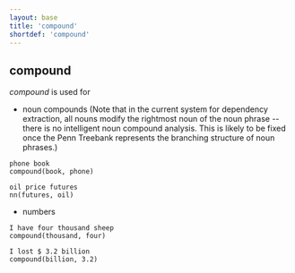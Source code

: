 ```yaml
---
layout: base
title: 'compound'
shortdef: 'compound'
---
```

## compound

*compound* is used for 

- noun compounds (Note that in the current system for dependency extraction, all nouns modify the rightmost noun of the noun phrase -- there is no intelligent noun compound analysis.  This is likely to be fixed once the Penn Treebank represents the branching structure of noun phrases.) 

~~~ sdparse
phone book
compound(book, phone)
~~~

~~~ sdparse
oil price futures
nn(futures, oil)
~~~

- numbers

~~~ sdparse
I have four thousand sheep
compound(thousand, four)
~~~

~~~ sdparse
I lost $ 3.2 billion
compound(billion, 3.2)
~~~


 


